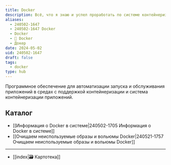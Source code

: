 ```yaml
---
title: Docker
description: Всё, что я знаю и успел проработать по системе контейнеризации приложений Docker
aliases:
  - 240502-1647
  - 240502-1647 Docker
  - Docker
  - 🐳 Docker
  - Докер
date: 2024-05-02
uid: 240502-1647
draft: false
tags:
  - docker
type: hub
---
```


Программное обеспечение для автоматизации запуска и обслуживания приложений в средах с поддержкой контейнеризации и система контейнеризации приложений.

## Каталог

- [[Информация о Docker в системе|240502-1705 Информация о Docker в системе]]
- [[Очищаем неиспользуемые образы и вольюмы Docker|240521-1757 Очищаем неиспользуемые образы и вольюмы Docker]]

---

- [[index|🗃️ Картотека]]
